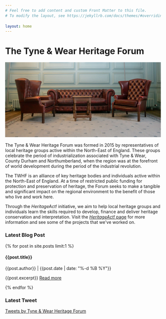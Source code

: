 ```yaml
---
# Feel free to add content and custom Front Matter to this file.
# To modify the layout, see https://jekyllrb.com/docs/themes/#overriding-theme-defaults

layout: home
---
```


<div class="parallax-container">
    <div class="parallax">
    <h1 class="parallax-header">The Tyne & Wear Heritage Forum</h1>
    <img src="/assets/img/fenwick.webp">    
    </div>
</div>

<div class="content-body">
    <div class="section">
    <p>The Tyne & Wear Heritage Forum was formed in 2015 by representatives of local
    heritage groups active within the North-East of England. These groups celebrate
    the period of industrialization associated with Tyne & Wear, County Durham and
    Northumberland, when the region was at the forefront of world development during
    the period of the industrial revolution.</p>
    <p>The TWHF is an alliance of key heritage bodies and individuals active within the
    North-East of England. At a time of restricted public funding for protection and
    preservation of heritage, the Forum seeks to make a tangible and significant
    impact on the regional environment to the benefit of those who live and work
    here.</p>
    <p>Through the <em>HeritageAct!</em> initiative, we aim to help local heritage groups and individuals learn the skills required to develop, finance and deliver heritage conservation and interpretation. Visit the <a href="/heritageAct"><em>HeritageAct!</em> page</a> for more information and see some of the projects that we've worked on.</p>
    </div>
    <div class="section">
        <div class="latest-blog">
            <h3>Latest Blog Post</h3>
            {% for post in site.posts limit:1 %}
                <h4 class="preview-title">{{post.title}}</h4>
                <p class="preview-detail">{{post.author}} | {{post.date | date: "%-d %B %Y"}}</p>
                <p>{{post.excerpt}} <a href="{{ post.url }}">Read more</a></p>
            {% endfor %}
        </div>
        <div class="twitter-feed">
            <h3>Latest Tweet</h3>
            <a class="twitter-timeline" href="https://twitter.com/TWHeritageForum" 
                    data-chrome="noheader nofooter noborders transparent noscrollbar" 
                    data-tweet-limit="1" dnt="true">Tweets by Tyne & Wear Heritage Forum</a>
                    <script async src="//platform.twitter.com/widgets.js" charset="utf-8"></script>
                    <br/>
                    <br/>
        </div>
    </div>
    <div class="section"></div>
</div>


